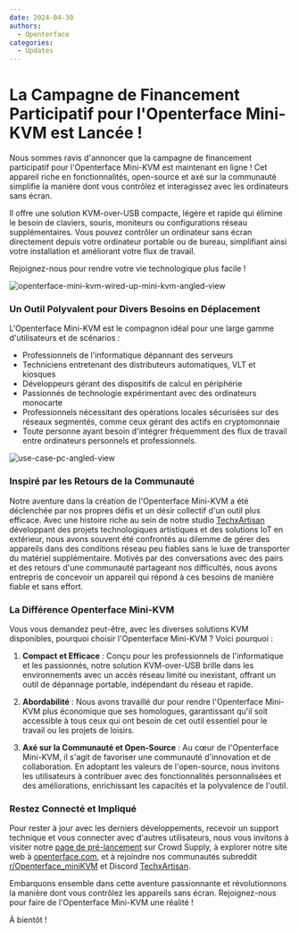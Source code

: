 ```yaml
---
date: 2024-04-30
authors:
  - Openterface
categories:
  - Updates
---
```

# La Campagne de Financement Participatif pour l'Openterface Mini-KVM est Lancée !

Nous sommes ravis d'annoncer que la campagne de financement participatif pour l'Openterface Mini-KVM est maintenant en ligne ! Cet appareil riche en fonctionnalités, open-source et axé sur la communauté simplifie la manière dont vous contrôlez et interagissez avec les ordinateurs sans écran.

Il offre une solution KVM-over-USB compacte, légère et rapide qui élimine le besoin de claviers, souris, moniteurs ou configurations réseau supplémentaires. Vous pouvez contrôler un ordinateur sans écran directement depuis votre ordinateur portable ou de bureau, simplifiant ainsi votre installation et améliorant votre flux de travail.

Rejoignez-nous pour rendre votre vie technologique plus facile !

![openterface-mini-kvm-wired-up-mini-kvm-angled-view](https://www.crowdsupply.com/img/418f/c93dc838-7dbf-4281-b6e0-16f1bee6418f/openterface-mini-kvm-wired-up-mini-kvm-angled-view_jpg_gallery-lg.jpg)

### Un Outil Polyvalent pour Divers Besoins en Déplacement

L'Openterface Mini-KVM est le compagnon idéal pour une large gamme d'utilisateurs et de scénarios :

- Professionnels de l'informatique dépannant des serveurs
- Techniciens entretenant des distributeurs automatiques, VLT et kiosques
- Développeurs gérant des dispositifs de calcul en périphérie
- Passionnés de technologie expérimentant avec des ordinateurs monocarte
- Professionnels nécessitant des opérations locales sécurisées sur des réseaux segmentés, comme ceux gérant des actifs en cryptomonnaie
- Toute personne ayant besoin d'intégrer fréquemment des flux de travail entre ordinateurs personnels et professionnels.

![use-case-pc-angled-view](https://www.crowdsupply.com/img/4003/335f6301-8abd-4efd-9803-9c6f8c6d4003/use-case-pc-angled-view_jpg_gallery-lg.jpg)

### Inspiré par les Retours de la Communauté

Notre aventure dans la création de l'Openterface Mini-KVM a été déclenchée par nos propres défis et un désir collectif d'un outil plus efficace. Avec une histoire riche au sein de notre studio [TechxArtisan](https://techxartisan.com/en/) développant des projets technologiques artistiques et des solutions IoT en extérieur, nous avons souvent été confrontés au dilemme de gérer des appareils dans des conditions réseau peu fiables sans le luxe de transporter du matériel supplémentaire. Motivés par des conversations avec des pairs et des retours d'une communauté partageant nos difficultés, nous avons entrepris de concevoir un appareil qui répond à ces besoins de manière fiable et sans effort.

### La Différence Openterface Mini-KVM

Vous vous demandez peut-être, avec les diverses solutions KVM disponibles, pourquoi choisir l'Openterface Mini-KVM ? Voici pourquoi :

1. **Compact et Efficace** : Conçu pour les professionnels de l'informatique et les passionnés, notre solution KVM-over-USB brille dans les environnements avec un accès réseau limité ou inexistant, offrant un outil de dépannage portable, indépendant du réseau et rapide.
    
2. **Abordabilité** : Nous avons travaillé dur pour rendre l'Openterface Mini-KVM plus économique que ses homologues, garantissant qu'il soit accessible à tous ceux qui ont besoin de cet outil essentiel pour le travail ou les projets de loisirs.
    
3. **Axé sur la Communauté et Open-Source** : Au cœur de l'Openterface Mini-KVM, il s'agit de favoriser une communauté d'innovation et de collaboration. En adoptant les valeurs de l'open-source, nous invitons les utilisateurs à contribuer avec des fonctionnalités personnalisées et des améliorations, enrichissant les capacités et la polyvalence de l'outil.

### Restez Connecté et Impliqué

Pour rester à jour avec les derniers développements, recevoir un support technique et vous connecter avec d'autres utilisateurs, nous vous invitons à visiter notre [page de pré-lancement](https://www.crowdsupply.com/techxartisan/openterface-mini-kvm) sur Crowd Supply, à explorer notre site web à [openterface.com](/), et à rejoindre nos communautés subreddit [r/Openterface_miniKVM](/reddit) et Discord [TechxArtisan](https://discord.com/invite/4khsrbGS).

Embarquons ensemble dans cette aventure passionnante et révolutionnons la manière dont vous contrôlez les appareils sans écran. Rejoignez-nous pour faire de l'Openterface Mini-KVM une réalité !

À bientôt !
